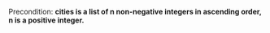 Precondition: **cities is a list of n non-negative integers in ascending order, n is a positive integer.**